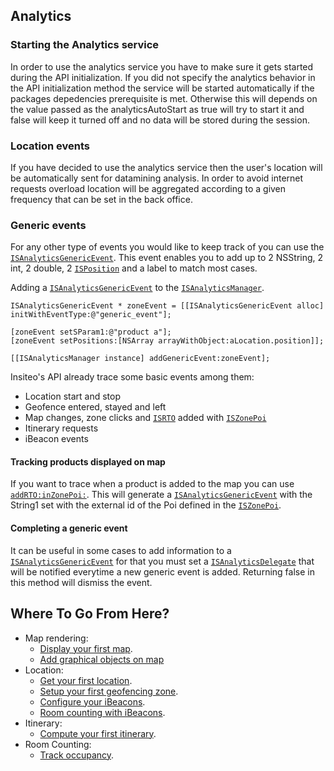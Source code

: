 ## Analytics

### Starting the Analytics service

In order to use the analytics service you have to make sure it gets started during the API initialization. If you did not specify the analytics behavior in the API initialization method the service will be started automatically if the packages depedencies prerequisite is met. Otherwise this will depends on the value passed as the analyticsAutoStart as true will try to start it and false will keep it turned off and no data will be stored during the session.

### Location events

If you have decided to use the analytics service then the user's location will be automatically sent for datamining analysis. In order to avoid internet requests overload location will be aggregated according to a given frequency that can be set in the back office.

### Generic events

For any other type of events you would like to keep track of you can use the [`ISAnalyticsGenericEvent`](http://dev.insiteo.com/api/doc/ios/3.5/Classes/ISAnalyticsGenericEvent.html). This event enables you to add up to 2 NSString, 2 int, 2 double, 2 [`ISPosition`](http://dev.insiteo.com/api/doc/ios/3.5/Classes/ISPosition.html) and a label to match most cases.

Adding a [`ISAnalyticsGenericEvent`](http://dev.insiteo.com/api/doc/ios/3.5/Classes/ISAnalyticsGenericEvent.html) to the [`ISAnalyticsManager`](http://dev.insiteo.com/api/doc/ios/3.5/Classes/ISAnalyticsManager.html).

```objectivec++
ISAnalyticsGenericEvent * zoneEvent = [[ISAnalyticsGenericEvent alloc] initWithEventType:@"generic_event"];

[zoneEvent setSParam1:@"product a"];
[zoneEvent setPositions:[NSArray arrayWithObject:aLocation.position]];

[[ISAnalyticsManager instance] addGenericEvent:zoneEvent];
```

Insiteo's API already trace some basic events among them:
- Location start and stop
- Geofence entered, stayed and left
- Map changes, zone clicks and [`ISRTO`](http://dev.insiteo.com/api/doc/ios/Protocols/ISRTO.html) added with [`ISZonePoi`](http://dev.insiteo.com/api/doc/ios/3.5/Classes/ISZonePoi.html)
- Itinerary requests
- iBeacon events

#### Tracking products displayed on map

If you want to trace when a product is added to the map you can use [`addRTO:inZonePoi:`](http://dev.insiteo.com/api/doc/ios/3.5/Classes/ISMapView.html#//api/name/addRTO:inZonePoi:). This will generate a [`ISAnalyticsGenericEvent`](http://dev.insiteo.com/api/doc/ios/3.5/Classes/ISAnalyticsGenericEvent.html) with the String1 set with the external id of the Poi defined in the [`ISZonePoi`](http://dev.insiteo.com/api/doc/ios/3.5/Classes/ISZonePoi.html).

#### Completing a generic event

It can be useful in some cases to add information to a [`ISAnalyticsGenericEvent`](http://dev.insiteo.com/api/doc/ios/3.5/Classes/ISAnalyticsGenericEvent.html) for that you must set a [`ISAnalyticsDelegate`](http://dev.insiteo.com/api/doc/ios/Protocols/ISAnalyticsDelegate.html) that will be notified everytime a new generic event is added. Returning false in this method will dismiss the event.


## Where To Go From Here?

- Map rendering:
	- [Display your first map](map.md).
	- [Add graphical objects on map](map.md#2-add-graphical-objects-on-map)
- Location:
	- [Get your first location](location.md).
	- [Setup your first geofencing zone](geofence.md).
	- [Configure your iBeacons](beacon.md).
	- [Room counting with iBeacons](room_counting.md).
- Itinerary:
	- [Compute your first itinerary](itinerary.md).
- Room Counting:
	- [Track occupancy](https://github.com/Insiteo/ios-v3/tree/master/readme/room_counting.md).